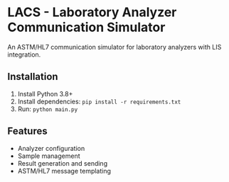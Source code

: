# LACS - Laboratory Analyzer Communication Simulator
An ASTM/HL7 communication simulator for laboratory analyzers with LIS integration.

## Installation
1. Install Python 3.8+
2. Install dependencies: `pip install -r requirements.txt`
3. Run: `python main.py`

## Features
- Analyzer configuration
- Sample management
- Result generation and sending
- ASTM/HL7 message templating